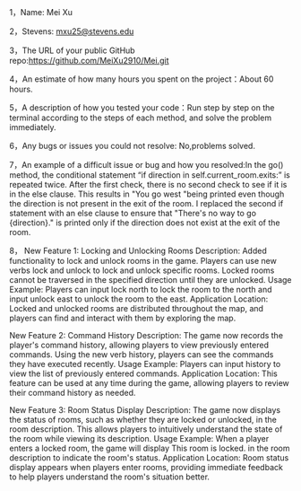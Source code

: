 1，Name: Mei Xu

2，Stevens: mxu25@stevens.edu

3，The URL of your public GitHub repo:https://github.com/MeiXu2910/Mei.git

4，An estimate of how many hours you spent on the project：About 60 hours.

5，A description of how you tested your code：Run step by step on the terminal according to the steps of each method, and solve the problem immediately.

6，Any bugs or issues you could not resolve: No,problems solved.

7，An example of a difficult issue or bug and how you resolved:In the go() method, the conditional statement “if direction in self.current_room.exits:” is repeated twice. After the first check, there is no second check to see if it is in the else clause. This results in "You go west "being printed even though the direction is not present in the exit of the room. I replaced the second if statement with an else clause to ensure that "There's no way to go {direction}." is printed only if the direction does not exist at the exit of the room.

8，
New Feature 1: Locking and Unlocking Rooms
Description: Added functionality to lock and unlock rooms in the game. Players can use new verbs lock and unlock to lock and unlock specific rooms. Locked rooms cannot be traversed in the specified direction until they are unlocked.
Usage Example: Players can input lock north to lock the room to the north and input unlock east to unlock the room to the east.
Application Location: Locked and unlocked rooms are distributed throughout the map, and players can find and interact with them by exploring the map.

New Feature 2: Command History
Description: The game now records the player's command history, allowing players to view previously entered commands. Using the new verb history, players can see the commands they have executed recently.
Usage Example: Players can input history to view the list of previously entered commands.
Application Location: This feature can be used at any time during the game, allowing players to review their command history as needed.

New Feature 3: Room Status Display
Description: The game now displays the status of rooms, such as whether they are locked or unlocked, in the room description. This allows players to intuitively understand the state of the room while viewing its description.
Usage Example: When a player enters a locked room, the game will display This room is locked. in the room description to indicate the room's status.
Application Location: Room status display appears when players enter rooms, providing immediate feedback to help players understand the room's situation better.